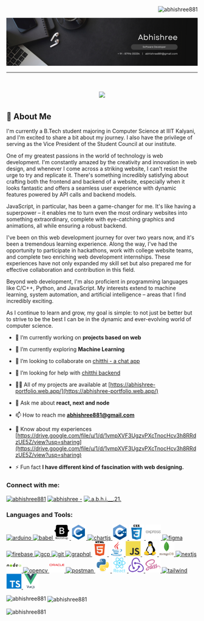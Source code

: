 <p align="right"> <img src="https://komarev.com/ghpvc/?username=Abhishree881&label=Profile%20views&color=0e75b6&style=flat" alt="abhishree881" /> </p>

[![Header](Black%20Minimal%20Motivation%20Quote%20LinkedIn%20Banner.png)](https://www.linkedin.com/in/abhi-shree-451394201)

---
<h1 align="center">
    <img src="https://readme-typing-svg.herokuapp.com/?font=Righteous&size=35&center=true&vCenter=true&width=500&height=70&duration=4000&lines=Hi+There!+👋;+I'm+Abhishree!;" />
</h1>

## 🚀 About Me
<p align="left">I'm currently a B.Tech student majoring in Computer Science at IIIT Kalyani, and I'm excited to share a bit about my journey. I also have the privilege of serving as the Vice President of the Student Council at our institute.

One of my greatest passions in the world of technology is web development. I'm constantly amazed by the creativity and innovation in web design, and whenever I come across a striking website, I can't resist the urge to try and replicate it. There's something incredibly satisfying about crafting both the frontend and backend of a website, especially when it looks fantastic and offers a seamless user experience with dynamic features powered by API calls and backend models.

JavaScript, in particular, has been a game-changer for me. It's like having a superpower – it enables me to turn even the most ordinary websites into something extraordinary, complete with eye-catching graphics and animations, all while ensuring a robust backend.

I've been on this web development journey for over two years now, and it's been a tremendous learning experience. Along the way, I've had the opportunity to participate in hackathons, work with college website teams, and complete two enriching web development internships. These experiences have not only expanded my skill set but also prepared me for effective collaboration and contribution in this field.

Beyond web development, I'm also proficient in programming languages like C/C++, Python, and JavaScript. My interests extend to machine learning, system automation, and artificial intelligence – areas that I find incredibly exciting.

As I continue to learn and grow, my goal is simple: to not just be better but to strive to be the best I can be in the dynamic and ever-evolving world of computer science.</p>

- 🔭 I’m currently working on **projects based on web**

- 🌱 I’m currently exploring **Machine Learning**

- 👯 I’m looking to collaborate on [chitthi - a chat app](https://github.com/Abhishree881/Chitthi)

- 🤝 I’m looking for help with [chitthi backend](https://github.com/Abhishree881/chiithiBackend)

- 👨‍💻 All of my projects are available at [https://abhishree-portfolio.web.app/](https://abhishree-portfolio.web.app/)

- 💬 Ask me about **react, next and node**

- 📫 How to reach me **abhishree881@gmail.com**

- 📄 Know about my experiences [https://drive.google.com/file/u/1/d/1vmpXVF3UgzvPXcTnocHcv3h8RRdzUE5Z/view?usp=sharing](https://drive.google.com/file/u/1/d/1vmpXVF3UgzvPXcTnocHcv3h8RRdzUE5Z/view?usp=sharing)

- ⚡ Fun fact **I have different kind of fascination with web designing.**

<h3 align="left">Connect with me:</h3>
<p align="left">
<a href="https://twitter.com/abhishree881" target="blank"><img align="center" src="https://raw.githubusercontent.com/rahuldkjain/github-profile-readme-generator/master/src/images/icons/Social/twitter.svg" alt="abhishree881" height="30" width="40" /></a>
<a href="https://linkedin.com/in/abhishree -" target="blank"><img align="center" src="https://raw.githubusercontent.com/rahuldkjain/github-profile-readme-generator/master/src/images/icons/Social/linked-in-alt.svg" alt="abhishree -" height="30" width="40" /></a>
<a href="https://instagram.com/.a.b.h.i.__.21." target="blank"><img align="center" src="https://raw.githubusercontent.com/rahuldkjain/github-profile-readme-generator/master/src/images/icons/Social/instagram.svg" alt=".a.b.h.i.__.21." height="30" width="40" /></a>
</p>

<h3 align="left">Languages and Tools:</h3>
<p align="left"> <a href="https://www.arduino.cc/" target="_blank" rel="noreferrer"> <img src="https://cdn.worldvectorlogo.com/logos/arduino-1.svg" alt="arduino" width="40" height="40"/> </a> <a href="https://babeljs.io/" target="_blank" rel="noreferrer"> <img src="https://www.vectorlogo.zone/logos/babeljs/babeljs-icon.svg" alt="babel" width="40" height="40"/> </a> <a href="https://getbootstrap.com" target="_blank" rel="noreferrer"> <img src="https://raw.githubusercontent.com/devicons/devicon/master/icons/bootstrap/bootstrap-plain-wordmark.svg" alt="bootstrap" width="40" height="40"/> </a> <a href="https://www.cprogramming.com/" target="_blank" rel="noreferrer"> <img src="https://raw.githubusercontent.com/devicons/devicon/master/icons/c/c-original.svg" alt="c" width="40" height="40"/> </a> <a href="https://www.chartjs.org" target="_blank" rel="noreferrer"> <img src="https://www.chartjs.org/media/logo-title.svg" alt="chartjs" width="40" height="40"/> </a> <a href="https://www.w3schools.com/cpp/" target="_blank" rel="noreferrer"> <img src="https://raw.githubusercontent.com/devicons/devicon/master/icons/cplusplus/cplusplus-original.svg" alt="cplusplus" width="40" height="40"/> </a> <a href="https://www.w3schools.com/css/" target="_blank" rel="noreferrer"> <img src="https://raw.githubusercontent.com/devicons/devicon/master/icons/css3/css3-original-wordmark.svg" alt="css3" width="40" height="40"/> </a> <a href="https://expressjs.com" target="_blank" rel="noreferrer"> <img src="https://raw.githubusercontent.com/devicons/devicon/master/icons/express/express-original-wordmark.svg" alt="express" width="40" height="40"/> </a> <a href="https://www.figma.com/" target="_blank" rel="noreferrer"> <img src="https://www.vectorlogo.zone/logos/figma/figma-icon.svg" alt="figma" width="40" height="40"/> </a> <a href="https://firebase.google.com/" target="_blank" rel="noreferrer"> <img src="https://www.vectorlogo.zone/logos/firebase/firebase-icon.svg" alt="firebase" width="40" height="40"/> </a> <a href="https://cloud.google.com" target="_blank" rel="noreferrer"> <img src="https://www.vectorlogo.zone/logos/google_cloud/google_cloud-icon.svg" alt="gcp" width="40" height="40"/> </a> <a href="https://git-scm.com/" target="_blank" rel="noreferrer"> <img src="https://www.vectorlogo.zone/logos/git-scm/git-scm-icon.svg" alt="git" width="40" height="40"/> </a> <a href="https://graphql.org" target="_blank" rel="noreferrer"> <img src="https://www.vectorlogo.zone/logos/graphql/graphql-icon.svg" alt="graphql" width="40" height="40"/> </a> <a href="https://www.w3.org/html/" target="_blank" rel="noreferrer"> <img src="https://raw.githubusercontent.com/devicons/devicon/master/icons/html5/html5-original-wordmark.svg" alt="html5" width="40" height="40"/> </a> <a href="https://www.java.com" target="_blank" rel="noreferrer"> <img src="https://raw.githubusercontent.com/devicons/devicon/master/icons/java/java-original.svg" alt="java" width="40" height="40"/> </a> <a href="https://developer.mozilla.org/en-US/docs/Web/JavaScript" target="_blank" rel="noreferrer"> <img src="https://raw.githubusercontent.com/devicons/devicon/master/icons/javascript/javascript-original.svg" alt="javascript" width="40" height="40"/> </a> <a href="https://www.linux.org/" target="_blank" rel="noreferrer"> <img src="https://raw.githubusercontent.com/devicons/devicon/master/icons/linux/linux-original.svg" alt="linux" width="40" height="40"/> </a> <a href="https://www.mongodb.com/" target="_blank" rel="noreferrer"> <img src="https://raw.githubusercontent.com/devicons/devicon/master/icons/mongodb/mongodb-original-wordmark.svg" alt="mongodb" width="40" height="40"/> </a> <a href="https://nextjs.org/" target="_blank" rel="noreferrer"> <img src="https://cdn.worldvectorlogo.com/logos/nextjs-2.svg" alt="nextjs" width="40" height="40"/> </a> <a href="https://nodejs.org" target="_blank" rel="noreferrer"> <img src="https://raw.githubusercontent.com/devicons/devicon/master/icons/nodejs/nodejs-original-wordmark.svg" alt="nodejs" width="40" height="40"/> </a> <a href="https://opencv.org/" target="_blank" rel="noreferrer"> <img src="https://www.vectorlogo.zone/logos/opencv/opencv-icon.svg" alt="opencv" width="40" height="40"/> </a> <a href="https://www.oracle.com/" target="_blank" rel="noreferrer"> <img src="https://raw.githubusercontent.com/devicons/devicon/master/icons/oracle/oracle-original.svg" alt="oracle" width="40" height="40"/> </a> <a href="https://postman.com" target="_blank" rel="noreferrer"> <img src="https://www.vectorlogo.zone/logos/getpostman/getpostman-icon.svg" alt="postman" width="40" height="40"/> </a> <a href="https://www.python.org" target="_blank" rel="noreferrer"> <img src="https://raw.githubusercontent.com/devicons/devicon/master/icons/python/python-original.svg" alt="python" width="40" height="40"/> </a> <a href="https://reactjs.org/" target="_blank" rel="noreferrer"> <img src="https://raw.githubusercontent.com/devicons/devicon/master/icons/react/react-original-wordmark.svg" alt="react" width="40" height="40"/> </a> <a href="https://redux.js.org" target="_blank" rel="noreferrer"> <img src="https://raw.githubusercontent.com/devicons/devicon/master/icons/redux/redux-original.svg" alt="redux" width="40" height="40"/> </a> <a href="https://sass-lang.com" target="_blank" rel="noreferrer"> <img src="https://raw.githubusercontent.com/devicons/devicon/master/icons/sass/sass-original.svg" alt="sass" width="40" height="40"/> </a> <a href="https://tailwindcss.com/" target="_blank" rel="noreferrer"> <img src="https://www.vectorlogo.zone/logos/tailwindcss/tailwindcss-icon.svg" alt="tailwind" width="40" height="40"/> </a> <a href="https://www.typescriptlang.org/" target="_blank" rel="noreferrer"> <img src="https://raw.githubusercontent.com/devicons/devicon/master/icons/typescript/typescript-original.svg" alt="typescript" width="40" height="40"/> </a> <a href="https://vuejs.org/" target="_blank" rel="noreferrer"> <img src="https://raw.githubusercontent.com/devicons/devicon/master/icons/vuejs/vuejs-original-wordmark.svg" alt="vuejs" width="40" height="40"/> </a> </p>

<p><img align="left" src="https://github-readme-stats.vercel.app/api/top-langs?username=abhishree881&show_icons=true&locale=en&layout=compact" alt="abhishree881" /></p>

<p>&nbsp;<img align="center" src="https://github-readme-stats.vercel.app/api?username=abhishree881&show_icons=true&locale=en" alt="abhishree881" /></p>

<p><img align="center" src="https://github-readme-streak-stats.herokuapp.com/?user=abhishree881&" alt="abhishree881" /></p>

